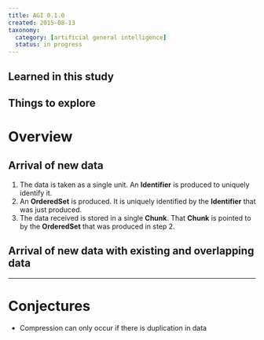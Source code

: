 ```yaml
---
title: AGI 0.1.0
created: 2015-08-13
taxonomy:
  category: [artificial general intelligence]
  status: in progress
---
```


## Learned in this study

## Things to explore

# Overview

## Arrival of new data

1. The data is taken as a single unit. An **Identifier** is produced to uniquely identify it.
2. An **OrderedSet** is produced. It is uniquely identified by the **Identifier** that was just produced.
3. The data received is stored in a single **Chunk**. That **Chunk** is pointed to by the **OrderedSet** that was produced in step 2.

## Arrival of new data with existing and overlapping data

-----

# Conjectures
* Compression can only occur if there is duplication in data
